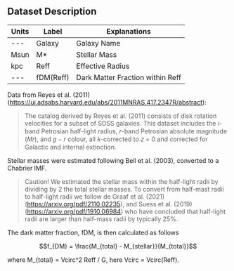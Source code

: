 ## Dataset Description


| Units | Label         | Explanations                       |
|-------|---------------|------------------------------------|
| ---   | Galaxy        | Galaxy Name                        |
| Msun  | M*            | Stellar Mass                       |
| kpc   | Reff          | Effective Radius                   |
| ---   | fDM(Reff)     | Dark Matter Fraction within Reff   |



Data from Reyes et al. (2011) (https://ui.adsabs.harvard.edu/abs/2011MNRAS.417.2347R/abstract):

> The catalog derived by Reyes et al. (2011) consists of disk rotation velocities for a subset of SDSS galaxies. 
This dataset includes the 𝑖-band Petrosian half-light radius, 𝑟-band Petrosian absolute magnitude (𝑀𝑟), and 𝑔 − 𝑟 colour, 
all 𝑘-corrected to 𝑧 = 0 and corrected for Galactic and internal extinction. 

Stellar masses were estimated following Bell et al. (2003), converted to a Chabrier IMF.

> Caution! We estimated the stellar mass within the half-light radii by dividing by 2 the total stellar masses. 
To convert from half-mast radii to half-light radii we follow de Graaf et al. (2021) (https://arxiv.org/pdf/2110.02235),
and Suess et al. (2019) (https://arxiv.org/pdf/1910.06984) who have concluded that half-light radii are larger than
half-mass radii by typically 25%. 

The dark matter fraction, fDM, is then calculated as follows

$$f_{DM} = \frac{M_{total} - M_{stellar}}{M_{total}}$$

where M_{total} = Vcirc^2 Reff / G, here Vcirc = Vcirc(Reff).